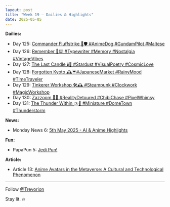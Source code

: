 ```yaml
---
layout: post
title: "Week 19 – Dailies & Highlights"
date: 2025-05-05
---
```


**Dailies:**
- Day 125: [Commander Fluffstrike 🐾🛡️ #AnimeDog #GundamPilot #Maltese](https://x.com/Trevorion/status/1919441168699474178)
- Day 126: [Remember 📜⌨️ #Typewriter #Memory #Nostalgia #VintageVibes](https://x.com/Trevorion/status/1919839395097546897)
- Day 127: [The Last Candle 🕯️🌌 #Stardust #VisualPoetry #CosmicLove](https://x.com/Trevorion/status/1920228487253684398)
- Day 128: [Forgotten Kyoto 🕰️☔#JapaneseMarket #RainyMood #TimeTraveler](https://x.com/Trevorion/status/1920558226162016723)
- Day 129: [Tinkerer Workshop 🛠️🕰️ #Steampunk #Clockwork #MagicWorkshop](https://x.com/Trevorion/status/1920920705685753982)
- Day 130: [Zazzoom 🚀🍭 #RealityDetoured #ChibiChase #PixelWhimsy](https://x.com/Trevorion/status/1921296026188611814)
- Day 131: [The Thunder Within ⛈️🌃 #Miniature #DomeTown #Thunderstorm](https://x.com/Trevorion/status/1921645856953962634)

**News:**  
- Monday News 6: [5th May 2025 - AI & Anime Highlights](https://x.com/Trevorion/status/1919358797715317238)

**Fun:**  
- PapaPun 5: [Jedi Pun!](https://x.com/Trevorion/status/1919455844137107793/photo/1)

**Article:**  
- Article 13: [Anime Avatars in the Metaverse:  A Cultural and Technological Phenomenon](https://x.com/Trevorion/status/1920225332746920009)

---
Follow [@Trevorion](https://x.com/Trevorion)

Stay lit. 🔥
